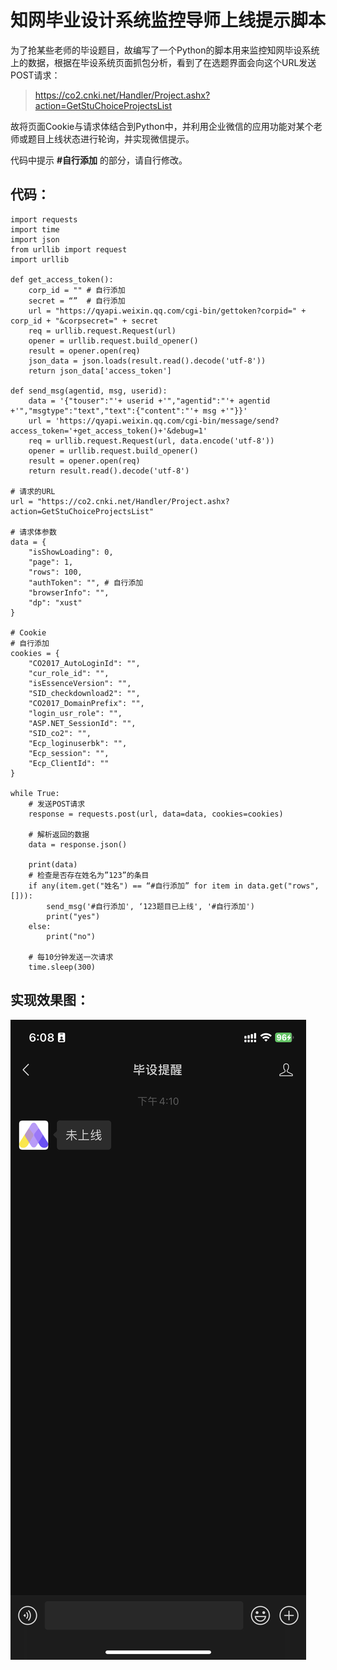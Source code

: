 # 知网毕业设计系统监控导师上线提示脚本

为了抢某些老师的毕设题目，故编写了一个Python的脚本用来监控知网毕设系统上的数据，根据在毕设系统页面抓包分析，看到了在选题界面会向这个URL发送POST请求：
> https://co2.cnki.net/Handler/Project.ashx?action=GetStuChoiceProjectsList

故将页面Cookie与请求体结合到Python中，并利用企业微信的应用功能对某个老师或题目上线状态进行轮询，并实现微信提示。

代码中提示 **#自行添加** 的部分，请自行修改。


## 代码：
```
import requests
import time
import json
from urllib import request
import urllib

def get_access_token():
    corp_id = "" # 自行添加
    secret = “”  # 自行添加
    url = "https://qyapi.weixin.qq.com/cgi-bin/gettoken?corpid=" + corp_id + "&corpsecret=" + secret
    req = urllib.request.Request(url)
    opener = urllib.request.build_opener()
    result = opener.open(req)
    json_data = json.loads(result.read().decode('utf-8'))
    return json_data['access_token']

def send_msg(agentid, msg, userid):
    data = '{"touser":"'+ userid +'","agentid":"'+ agentid +'","msgtype":"text","text":{"content":"'+ msg +'"}}'
    url = 'https://qyapi.weixin.qq.com/cgi-bin/message/send?access_token='+get_access_token()+'&debug=1'
    req = urllib.request.Request(url, data.encode('utf-8'))
    opener = urllib.request.build_opener()
    result = opener.open(req)
    return result.read().decode('utf-8')

# 请求的URL
url = "https://co2.cnki.net/Handler/Project.ashx?action=GetStuChoiceProjectsList"

# 请求体参数
data = {
    "isShowLoading": 0,
    "page": 1,
    "rows": 100,
    "authToken": "", # 自行添加
    "browserInfo": "",
    "dp": "xust"
}

# Cookie
# 自行添加
cookies = {
    "CO2017_AutoLoginId": "",
    "cur_role_id": "",
    "isEssenceVersion": "",
    "SID_checkdownload2": "",
    "CO2017_DomainPrefix": "",
    "login_usr_role": "",
    "ASP.NET_SessionId": "",
    "SID_co2": "",
    "Ecp_loginuserbk": "",
    "Ecp_session": "",
    "Ecp_ClientId": ""
}

while True:
    # 发送POST请求
    response = requests.post(url, data=data, cookies=cookies)
    
    # 解析返回的数据
    data = response.json()
    
    print(data)
    # 检查是否存在姓名为”123”的条目
    if any(item.get("姓名") == “#自行添加” for item in data.get("rows", [])):
        send_msg('#自行添加', ‘123题目已上线', '#自行添加')
        print("yes")
    else:
        print("no")
    
    # 每10分钟发送一次请求
    time.sleep(300)
```

## 实现效果图：
![IMG_BDE51ED51AD9-1.jpeg](/IMG_BDE51ED51AD9-1.jpeg)
